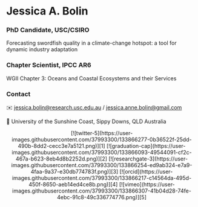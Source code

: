 
 # Jessica A. Bolin  
### PhD Candidate, USC/CSIRO
Forecasting swordfish quality in a climate-change hotspot: a tool for dynamic industry adaptation
### Chapter Scientist, IPCC AR6
WGII Chapter 3: Oceans and Coastal Ecosystems and their Services

### Contact

✉️ jessica.bolin@research.usc.edu.au / jessica.anne.bolin@gmail.com

📍 University of the Sunshine Coast, Sippy Downs, QLD Australia

<p align="center">
[![twitter-5](https://user-images.githubusercontent.com/37993300/133866277-0b36522f-25dd-490b-8dd2-cecc3e7a5121.png)][1]    [![graduation-cap](https://user-images.githubusercontent.com/37993300/133866093-49544091-cf2c-467a-b623-8eb4d8b2252d.png)][2]    [![researchgate-3](https://user-images.githubusercontent.com/37993300/133866254-ed9ab324-e7a9-4faa-9a37-e30db774783f.png)][3]    [![orcid](https://user-images.githubusercontent.com/37993300/133866217-c14564da-495d-450f-8650-aeb14ed4ce8b.png)][4]    [![vimeo](https://user-images.githubusercontent.com/37993300/133866307-41b04d28-74fe-4ebc-91c8-49c336774776.png)][5]
</p>


[1]: http://www.twitter.com/jessieabolin
[2]: https://scholar.google.com.au/citations?user=ahZht6IAAAAJ&hl=en
[3]: https://www.researchgate.net/profile/Jessica-Bolin-3
[4]: https://orcid.org/0000-0002-9868-7511
[5]: https://vimeo.com/jessicabolin
